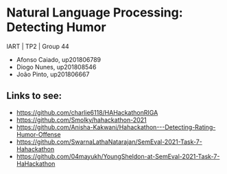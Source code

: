 # Natural Language Processing: Detecting Humor

IART | TP2 | Group 44
- Afonso Caiado, up201806789
- Diogo Nunes, up201808546
- João Pinto, up201806667

## Links to see:
- https://github.com/charlie6118/HAHackathonRIGA
- https://github.com/Smolky/hahackathon-2021
- https://github.com/Anisha-Kakwani/Hahackathon---Detecting-Rating-Humor-Offense
- https://github.com/SwarnaLathaNatarajan/SemEval-2021-Task-7-Hahackathon
- https://github.com/04mayukh/YoungSheldon-at-SemEval-2021-Task-7-HaHackathon
